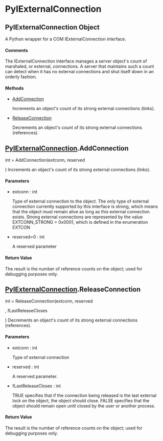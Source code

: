 # PyIExternalConnection


## PyIExternalConnection Object

A Python wrapper for a COM IExternalConnection interface\.

#### Comments

The IExternalConnection interface manages a server object's count of marshaled, or external, connections\. A server that maintains such a count can detect when it has no external connections and shut itself down in an orderly fashion\.

#### Methods

  - [AddConnection](PyIExternalConnection.md#pyiexternalconnectionaddconnection)

    Increments an object's count of its strong external connections \(links\)\.&nbsp;

  - [ReleaseConnection](PyIExternalConnection.md#pyiexternalconnectionreleaseconnection)

    Decrements an object's count of its strong external connections \(references\)\.&nbsp;




## [PyIExternalConnection](PyIExternalConnection.md#pyiexternalconnection)\.AddConnection

int = AddConnection\(extconn, reserved

\)
Increments an object's count of its strong external connections \(links\)\.

#### Parameters

  - extconn : int

    Type of external connection to the object\. The only type of external connection currently supported by this interface is strong, which means that the object must remain alive as long as this external connection exists\. Strong external connections are represented by the value EXTCONN\_STRONG = 0x0001, which is defined in the enumeration EXTCON

  - reserved=0 : int

    A reserved parameter

#### Return Value
The result is the number of reference counts on the object; used for debugging purposes only\.


## [PyIExternalConnection](PyIExternalConnection.md#pyiexternalconnection)\.ReleaseConnection

int = ReleaseConnection\(extconn, reserved

, fLastReleaseCloses

\)
Decrements an object's count of its strong external connections \(references\)\.

#### Parameters

  - extconn : int

    Type of external connection

  - reserved : int

    A reserved parameter\.

  - fLastReleaseCloses : int

    TRUE specifies that if the connection being released is the last external lock on the object, the object should close\. FALSE specifies that the object should remain open until closed by the user or another process\.

#### Return Value
The result is the number of reference counts on the object; used for debugging purposes only\.